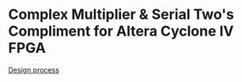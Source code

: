 
# Complex Multiplier & Serial Two's Compliment for Altera Cyclone IV FPGA  

[Design process](https://github.com/C-Preston-11/Complex_Multiplier/blob/73cde0bbb00b62a34acb92a4110182f790f9a9ed/Design-process.pdf)
